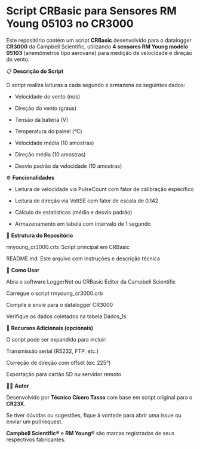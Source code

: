 # Script CRBasic para Sensores RM Young 05103 no CR3000

Este repositório contém um script **CRBasic** desenvolvido para o datalogger **CR3000** da Campbell Scientific, utilizando **4 sensores RM Young modelo 05103** (anemômetros tipo aerovane) para medição de velocidade e direção do vento.

📋 **Descrição do Script**

O script realiza leituras a cada segundo e armazena os seguintes dados:

* Velocidade do vento (m/s)

* Direção do vento (graus)

* Tensão da bateria (V)

* Temperatura do painel (°C)

* Velocidade média (10 amostras)

* Direção média (10 amostras)

* Desvio padrão da velocidade (10 amostras)

⚙️ **Funcionalidades**

* Leitura de velocidade via PulseCount com fator de calibração específico

* Leitura de direção via VoltSE com fator de escala de 0.142

* Cálculo de estatísticas (média e desvio padrão)

* Armazenamento em tabela com intervalo de 1 segundo

📁 **Estrutura do Repositório**

rmyoung_cr3000.crb: Script principal em CRBasic

README.md: Este arquivo com instruções e descrição técnica

🚀 **Como Usar**

Abra o software LoggerNet ou CRBasic Editor da Campbell Scientific

Carregue o script rmyoung_cr3000.crb

Compile e envie para o datalogger CR3000

Verifique os dados coletados na tabela Dados_1s

📡 **Recursos Adicionais (opcionais)**

O script pode ser expandido para incluir:

Transmissão serial (RS232, FTP, etc.)

Correção de direção com offset (ex: 225°)

Exportação para cartão SD ou servidor remoto

🧑‍💻 **Autor**

Desenvolvido por **Técnico Cícero Tasso** com base em script original para o **CR23X**.

Se tiver dúvidas ou sugestões, fique à vontade para abrir uma issue ou enviar um pull request.

**Campbell Scientific®** e **RM Young®** são marcas registradas de seus respectivos fabricantes.
